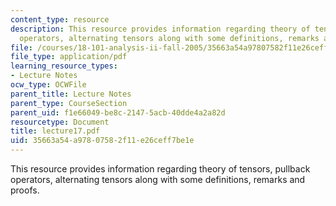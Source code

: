 ```yaml
---
content_type: resource
description: This resource provides information regarding theory of tensors, pullback
  operators, alternating tensors along with some definitions, remarks and proofs.
file: /courses/18-101-analysis-ii-fall-2005/35663a54a97807582f11e26ceff7be1e_lecture17.pdf
file_type: application/pdf
learning_resource_types:
- Lecture Notes
ocw_type: OCWFile
parent_title: Lecture Notes
parent_type: CourseSection
parent_uid: f1e66049-be8c-2147-5acb-40dde4a2a82d
resourcetype: Document
title: lecture17.pdf
uid: 35663a54-a978-0758-2f11-e26ceff7be1e
---
```

This resource provides information regarding theory of tensors, pullback operators, alternating tensors along with some definitions, remarks and proofs.

